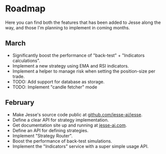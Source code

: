 # Roadmap 
Here you can find both the features that has been added to Jesse along the way, and those I'm planning to implement in coming months. 

## March 
- Significantly boost the performance of "back-test" +  "Indicators calculations". 
- Implement a new strategy using EMA and RSI indicators. 
- Implement a helper to manage risk when setting the position-size per trade. 
- TODO: Add support for database as storage. 
- TODO: Implement "candle fetcher" mode

## February
- Make Jesse's source code public at [github.com/jesse-ai/jesse](https://github.com/jesse-ai/jesse).
- Define a clear API for strategy implementation. 
- Get documentation site up and running at [jesse-ai.com](https://jesse-ai.com). 
- Define an API for defining strategies. 
- Implement "Strategy Router". 
- Boost the performance of back-test simulations. 
- Implement the "Indicators" service with a super simple usage API. 